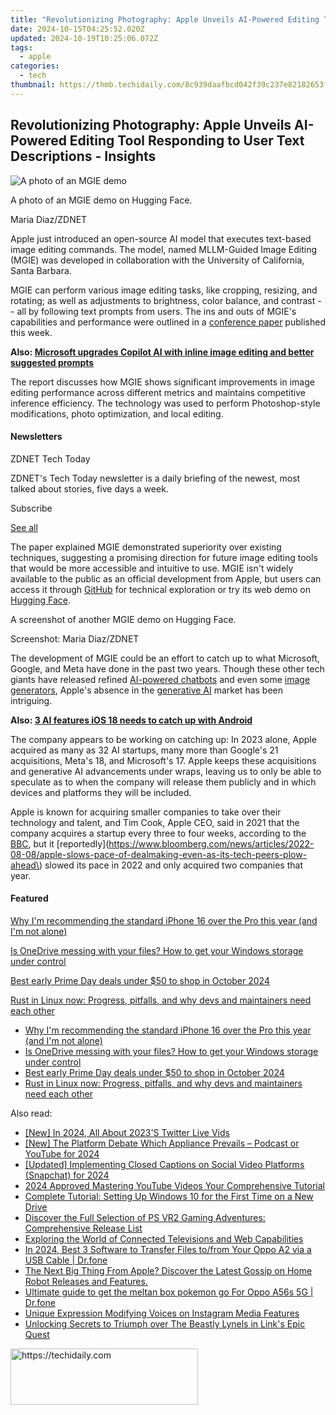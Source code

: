 ```yaml
---
title: "Revolutionizing Photography: Apple Unveils AI-Powered Editing Tool Responding to User Text Descriptions - Insights on ZDNet"
date: 2024-10-15T04:25:52.020Z
updated: 2024-10-19T10:25:06.072Z
tags:
  - apple
categories:
  - tech
thumbnail: https://thmb.techidaily.com/8c939daafbcd042f39c237e82182653fc156f3f064bef6cc6988deae36a1c0c9.jpg
---
```


## Revolutionizing Photography: Apple Unveils AI-Powered Editing Tool Responding to User Text Descriptions - Insights

![A photo of an MGIE demo](https://www.zdnet.com/a/img/resize/8162846e01c355d1429ac9c4f43880f5f640baae/2024/02/08/55e8bb3d-af7c-41a1-b735-5f81e870ec6b/mgie1.jpg?auto=webp&width=1280)

A photo of an MGIE demo on Hugging Face. 

Maria Diaz/ZDNET

Apple just introduced an open-source AI model that executes text-based image editing commands. The model, named MLLM-Guided Image Editing (MGIE) was developed in collaboration with the University of California, Santa Barbara. 

MGIE can perform various image editing tasks, like cropping, resizing, and rotating; as well as adjustments to brightness, color balance, and contrast -- all by following text prompts from users. The ins and outs of MGIE's capabilities and performance were outlined in a [conference paper](https://arxiv.org/pdf/2309.17102.pdf) published this week. 

**Also: [Microsoft upgrades Copilot AI with inline image editing and better suggested prompts](https://www.zdnet.com/article/microsoft-upgrades-copilot-ai-with-inline-image-editing-and-better-suggested-prompts/)**

The report discusses how MGIE shows significant improvements in image editing performance across different metrics and maintains competitive inference efficiency. The technology was used to perform Photoshop-style modifications, photo optimization, and local editing. 

#### Newsletters

ZDNET Tech Today

ZDNET's Tech Today newsletter is a daily briefing of the newest, most talked about stories, five days a week.

 Subscribe

[See all](https://www.zdnet.com/newsletters/)

The paper explained MGIE demonstrated superiority over existing techniques, suggesting a promising direction for future image editing tools that would be more accessible and intuitive to use. MGIE isn't widely available to the public as an official development from Apple, but users can access it through [GitHub](https://github.com/apple/ml-mgie) for technical exploration or try its web demo on [Hugging Face](https://huggingface.co/spaces/tsujuifu/ml-mgie). 

A screenshot of another MGIE demo on Hugging Face.

Screenshot: Maria Diaz/ZDNET

The development of MGIE could be an effort to catch up to what Microsoft, Google, and Meta have done in the past two years. Though these other tech giants have released refined [AI-powered chatbots](https://www.zdnet.com/article/best-ai-chatbot/) and even some [image generators](https://www.zdnet.com/article/best-ai-image-generator/), Apple's absence in the [generative AI](https://www.zdnet.com/article/what-is-generative-ai-and-why-is-it-so-popular-heres-everything-you-need-to-know/) market has been intriguing. 

**Also: [3 AI features iOS 18 needs to catch up with Android](https://www.zdnet.com/article/3-ai-features-ios-18-needs-to-catch-up-with-android/)**

The company appears to be working on catching up: In 2023 alone, Apple acquired as many as 32 AI startups, many more than Google's 21 acquisitions, Meta's 18, and Microsoft's 17\. Apple keeps these acquisitions and generative AI advancements under wraps, leaving us to only be able to speculate as to when the company will release them publicly and in which devices and platforms they will be included.

Apple is known for acquiring smaller companies to take over their technology and talent, and Tim Cook, Apple CEO, said in 2021 that the company acquires a startup every three to four weeks, according to the [BBC](https://www.bbc.com/news/business-56178792), but it [reportedly](https://www.bloomberg.com/news/articles/2022-08-08/apple-slows-pace-of-dealmaking-even-as-its-tech-peers-plow-ahead\) slowed its pace in 2022 and only acquired two companies that year. 

#### Featured

[Why I'm recommending the standard iPhone 16 over the Pro this year (and I'm not alone)](https://www.zdnet.com/article/why-im-recommending-the-standard-iphone-16-over-the-pro-this-year-and-im-not-alone/ "Why I'm recommending the standard iPhone 16 over the Pro this year (and I'm not alone)")

[Is OneDrive messing with your files? How to get your Windows storage under control](https://www.zdnet.com/article/is-onedrive-messing-with-your-files-how-to-get-your-windows-storage-under-control/ "Is OneDrive messing with your files? How to get your Windows storage under control")

[Best early Prime Day deals under $50 to shop in October 2024](https://www.zdnet.com/article/best-early-prime-day-deals-under-50/ "Best early Prime Day deals under $50 to shop in October 2024")

[Rust in Linux now: Progress, pitfalls, and why devs and maintainers need each other](https://www.zdnet.com/article/rust-in-linux-now-progress-pitfalls-and-why-devs-and-maintainers-need-each-other/ "Rust in Linux now: Progress, pitfalls, and why devs and maintainers need each other")

* [Why I'm recommending the standard iPhone 16 over the Pro this year (and I'm not alone)](https://www.zdnet.com/article/why-im-recommending-the-standard-iphone-16-over-the-pro-this-year-and-im-not-alone/ "Why I'm recommending the standard iPhone 16 over the Pro this year (and I'm not alone)")
* [Is OneDrive messing with your files? How to get your Windows storage under control](https://www.zdnet.com/article/is-onedrive-messing-with-your-files-how-to-get-your-windows-storage-under-control/ "Is OneDrive messing with your files? How to get your Windows storage under control")
* [Best early Prime Day deals under $50 to shop in October 2024](https://www.zdnet.com/article/best-early-prime-day-deals-under-50/ "Best early Prime Day deals under $50 to shop in October 2024")
* [Rust in Linux now: Progress, pitfalls, and why devs and maintainers need each other](https://www.zdnet.com/article/rust-in-linux-now-progress-pitfalls-and-why-devs-and-maintainers-need-each-other/ "Rust in Linux now: Progress, pitfalls, and why devs and maintainers need each other")

<ins class="adsbygoogle"
     style="display:block"
     data-ad-format="autorelaxed"
     data-ad-client="ca-pub-7571918770474297"
     data-ad-slot="1223367746"></ins>

<ins class="adsbygoogle"
     style="display:block"
     data-ad-client="ca-pub-7571918770474297"
     data-ad-slot="8358498916"
     data-ad-format="auto"
     data-full-width-responsive="true"></ins>

<span class="atpl-alsoreadstyle">Also read:</span>
<div><ul>
<li><a href="https://twitter-videos.techidaily.com/new-in-2024-all-about-2023s-twitter-live-vids/"><u>[New] In 2024, All About 2023'S Twitter Live Vids</u></a></li>
<li><a href="https://fox-cloud.techidaily.com/new-the-platform-debate-which-appliance-prevails-podcast-or-youtube-for-2024/"><u>[New] The Platform Debate Which Appliance Prevails – Podcast or YouTube for 2024</u></a></li>
<li><a href="https://instagram-videos.techidaily.com/updated-implementing-closed-captions-on-social-video-platforms-snapchat-for-2024/"><u>[Updated] Implementing Closed Captions on Social Video Platforms (Snapchat) for 2024</u></a></li>
<li><a href="https://youtube-data.techidaily.com/approved-mastering-youtube-videos-your-comprehensive-tutorial/"><u>2024 Approved Mastering YouTube Videos Your Comprehensive Tutorial</u></a></li>
<li><a href="https://tech-renaissance.techidaily.com/complete-tutorial-setting-up-windows-10-for-the-first-time-on-a-new-drive/"><u>Complete Tutorial: Setting Up Windows 10 for the First Time on a New Drive</u></a></li>
<li><a href="https://tech-renaissance.techidaily.com/discover-the-full-selection-of-ps-vr2-gaming-adventures-comprehensive-release-list/"><u>Discover the Full Selection of PS VR2 Gaming Adventures: Comprehensive Release List</u></a></li>
<li><a href="https://tech-renaissance.techidaily.com/exploring-the-world-of-connected-televisions-and-web-capabilities/"><u>Exploring the World of Connected Televisions and Web Capabilities</u></a></li>
<li><a href="https://android-transfer.techidaily.com/in-2024-best-3-software-to-transfer-files-tofrom-your-oppo-a2-via-a-usb-cable-drfone-by-drfone-transfer-from-android-transfer-from-android/"><u>In 2024, Best 3 Software to Transfer Files to/from Your Oppo A2 via a USB Cable | Dr.fone</u></a></li>
<li><a href="https://tech-renaissance.techidaily.com/1722871915048-the-next-big-thing-from-apple-discover-the-latest-gossip-on-home-robot-releases-and-features/"><u>The Next Big Thing From Apple? Discover the Latest Gossip on Home Robot Releases and Features.</u></a></li>
<li><a href="https://android-pokemon-go.techidaily.com/ultimate-guide-to-get-the-meltan-box-pokemon-go-for-oppo-a56s-5g-drfone-by-drfone-virtual-android/"><u>Ultimate guide to get the meltan box pokemon go For Oppo A56s 5G | Dr.fone</u></a></li>
<li><a href="https://instagram-video-recordings.techidaily.com/unique-expression-modifying-voices-on-instagram-media-features/"><u>Unique Expression Modifying Voices on Instagram Media Features</u></a></li>
<li><a href="https://tech-renaissance.techidaily.com/unlocking-secrets-to-triumph-over-the-beastly-lynels-in-links-epic-quest/"><u>Unlocking Secrets to Triumph over The Beastly Lynels in Link's Epic Quest</u></a></li>
</ul></div>

<!-- affiliate ads begin -->
<a href="https://aligracehair.sjv.io/c/5597632/2135414/19272" target="_top" id="2135414">
  <img src="//a.impactradius-go.com/display-ad/19272-2135414" border="0" alt="https://techidaily.com" width="300" height="90"/>
</a>
<img height="0" width="0" src="https://aligracehair.sjv.io/i/5597632/2135414/19272" style="position:absolute;visibility:hidden;" border="0" />
<!-- affiliate ads end -->

